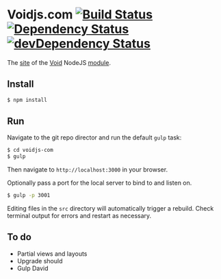 Voidjs.com [![Build Status](https://travis-ci.org/edj-boston/voidjs-com.svg?branch=master)](https://travis-ci.org/edj-boston/voidjs-com) [![Dependency Status](https://david-dm.org/edj-boston/voidjs-com.svg)](https://david-dm.org/edj-boston/voidjs-com) [![devDependency Status](https://david-dm.org/edj-boston/voidjs-com/dev-status.svg)](https://david-dm.org/edj-boston/voidjs-com#info=devDependencies)
==========

The [site](https://voidjs.com) of the [Void](https://github.com/edj-boston/void) NodeJS [module](https://npmjs.org/package/void).

Install
-------

```sh
$ npm install
```

Run
---

Navigate to the git repo director and run the default `gulp` task:

```sh
$ cd voidjs-com
$ gulp
```

Then navigate to `http://localhost:3000` in your browser. 

Optionally pass a port for the local server to bind to and listen on.

```sh
$ gulp -p 3001
```


Editing files in the `src` directory will automatically trigger a rebuild. Check terminal output for errors and restart as necessary.

To do
-----

* Partial views and layouts
* Upgrade should
* Gulp David
